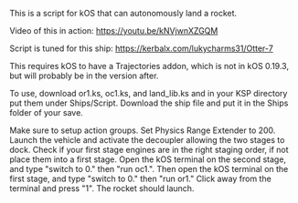 This is a script for kOS that can autonomously land a rocket.

Video of this in action: https://youtu.be/kNVjwnXZGQM

Script is tuned for this ship: https://kerbalx.com/lukycharms31/Otter-7

This requires kOS to have a Trajectories addon, which is not in kOS 0.19.3, but will probably be in the version after.

To use, download or1.ks, oc1.ks, and land_lib.ks and in your KSP directory put them under Ships/Script. Download the ship file and put it in the Ships folder of your save.

Make sure to setup action groups.
Set Physics Range Extender to 200. 
Launch the vehicle and activate the decoupler allowing the two stages to dock. 
Check if your first stage engines are in the right staging order, if not place them into a first stage. 
Open the kOS terminal on the second stage, and type "switch to 0." then "run oc1.". 
Then open the kOS terminal on the first stage, and type "switch to 0." then "run or1." 
Click away from the terminal and press "1". The rocket should launch.
